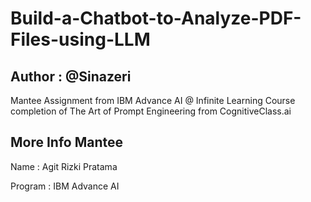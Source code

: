 # Build-a-Chatbot-to-Analyze-PDF-Files-using-LLM

## Author : @Sinazeri

Mantee Assignment from IBM Advance AI @ Infinite Learning Course completion of The Art of Prompt Engineering from CognitiveClass.ai

## More Info Mantee

Name : Agit Rizki Pratama

Program : IBM Advance AI
